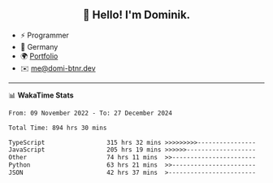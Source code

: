 <h2 align="center">👋 Hello! I'm Dominik.</h2>

- ⚡ Programmer
- 📍 Germany
- 🌍 [Portfolio](https://domi-btnr.dev)
- ✉️ [me@domi-btnr.dev](mailto://me@domi-btnr.dev)

---
📊 **WakaTime Stats**
<!--START_SECTION:waka-->

```txt
From: 09 November 2022 - To: 27 December 2024

Total Time: 894 hrs 30 mins

TypeScript                 315 hrs 32 mins >>>>>>>>>----------------   35.28 %
JavaScript                 205 hrs 19 mins >>>>>>-------------------   22.95 %
Other                      74 hrs 11 mins  >>-----------------------   08.29 %
Python                     63 hrs 21 mins  >>-----------------------   07.08 %
JSON                       42 hrs 37 mins  >------------------------   04.77 %
```

<!--END_SECTION:waka-->
